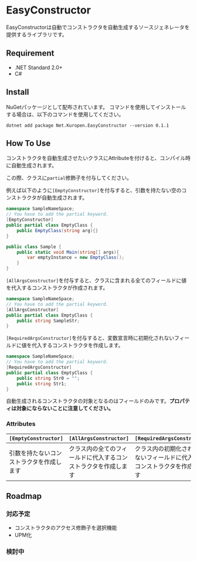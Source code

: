 ﻿# EasyConstructor

EasyConstructorは自動でコンストラクタを自動生成するソースジェネレータを提供するライブラリです。

## Requirement

- .NET Standard 2.0+
- C#

## Install

NuGetパッケージとして配布されています。
コマンドを使用してインストールする場合は、以下のコマンドを使用してください。

```
dotnet add package Net.Kuropen.EasyConstructor --version 0.1.1
```

## How To Use

[//]: # (SourceGenerator generate constructors of a class that has Attributes.)

コンストラクタを自動生成させたいクラスにAttributeを付けると、コンパイル時に自動生成されます。

この際、クラスに`partial`修飾子を付与してください。

例えば以下のように`[EmptyConstructor]`を付与すると、引数を持たない空のコンストラクタが自動生成されます。
```c#
namespace SampleNameSpace;
// You have to add the partial keyword. 
[EmptyConstructor]
public partial class EmptyClass {
    public EmptyClass(string arg){}
}

public class Sample {
    public static void Main(string[] args){
        var emptyInstance = new EmptyClass();
    }
}
```


`[AllArgsConstructor]`を付与すると、クラスに含まれる全てのフィールドに値を代入するコンストラクタが作成されます。
```c#
namespace SampleNameSpace;
// You have to add the partial keyword. 
[AllArgsConstructor]
public partial class EmptyClass {
    public string SampleStr;
}
```

`[RequiredArgsConstructor]`を付与すると、変数宣言時に初期化されないフィールドに値を代入するコンストラクタを作成します。
```c#
namespace SampleNameSpace;
// You have to add the partial keyword. 
[RequiredArgsConstructor]
public partial class EmptyClass {
    public string Str0 = "";
    public string Str1;
}
```

自動生成されるコンストラクタの対象となるのはフィールドのみです。**プロパティは対象にならないことに注意してください。**

### Attributes

| `[EmptyConstructor]` | `[AllArgsConstructor]`          | `[RequiredArgsConstructor]`           |
|----------------------|---------------------------------|---------------------------------------|
| 引数を持たないコンストラクタを作成します | クラス内の全てのフィールドに代入するコンストラクタを作成します | クラス内の初期化されていないフィールドに代入するコンストラクタを作成します |

## Roadmap

### 対応予定

- コンストラクタのアクセス修飾子を選択機能
- UPM化

### 検討中
